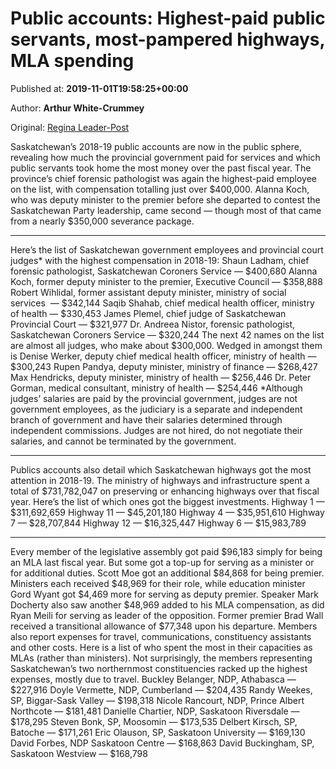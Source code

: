 
# Public accounts: Highest-paid public servants, most-pampered highways, MLA spending

Published at: **2019-11-01T19:58:25+00:00**

Author: **Arthur White-Crummey**

Original: [Regina Leader-Post](https://leaderpost.com/news/saskatchewan/public-accounts-highest-paid-public-servants-most-pampered-highways-mla-spending)

Saskatchewan’s 2018-19 public accounts are now in the public sphere, revealing how much the provincial government paid for services and which public servants took home the most money over the past fiscal year.
The province’s chief forensic pathologist was again the highest-paid employee on the list, with compensation totalling just over $400,000. Alanna Koch, who was deputy minister to the premier before she departed to contest the Saskatchewan Party leadership, came second — though most of that came from a nearly $350,000 severance package.
***
Here’s the list of Saskatchewan government employees and provincial court judges* with the highest compensation in 2018-19:
Shaun Ladham, chief forensic pathologist, Saskatchewan Coroners Service — $400,680
Alanna Koch, former deputy minister to the premier, Executive Council — $358,888
Robert Wihlidal, former assistant deputy minister, ministry of social services  — $342,144
Saqib Shahab, chief medical health officer, ministry of health — $330,453
James Plemel, chief judge of Saskatchewan Provincial Court — $321,977
Dr. Andreea Nistor, forensic pathologist, Saskatchewan Coroners Service — $320,244
The next 42 names on the list are almost all judges, who make about $300,000. Wedged in amongst them is Denise Werker, deputy chief medical health officer, ministry of health — $300,243
Rupen Pandya, deputy minister, ministry of finance — $268,427
Max Hendricks, deputy minister, ministry of health — $256,446
Dr. Peter Gorman, medical consultant, ministry of health — $254,446
*Although judges’ salaries are paid by the provincial government, judges are not government employees, as the judiciary is a separate and independent branch of government and have their salaries determined through independent commissions. Judges are not hired, do not negotiate their salaries, and cannot be terminated by the government.
***
Publics accounts also detail which Saskatchewan highways got the most attention in 2018-19. The ministry of highways and infrastructure spent a total of $731,782,047 on preserving or enhancing highways over that fiscal year. Here’s the list of which ones got the biggest investments.
Highway 1 — $311,692,659
Highway 11 — $45,201,180
Highway 4 — $35,951,610
Highway 7 — $28,707,844
Highway 12 — $16,325,447
Highway 6 — $15,983,789
***
Every member of the legislative assembly got paid $96,183 simply for being an MLA last fiscal year. But some got a top-up for serving as a minister or for additional duties.
Scott Moe got an additional $84,868 for being premier. Ministers each received $48,969 for their role, while education minister Gord Wyant got $4,469 more for serving as deputy premier.
Speaker Mark Docherty also saw another $48,969 added to his MLA compensation, as did Ryan Meili for serving as leader of the opposition.
Former premier Brad Wall received a transitional allowance of $77,348 upon his departure.
Members also report expenses for travel, communications, constituency assistants and other costs. Here is a list of who spent the most in their capacities as MLAs (rather than ministers). Not surprisingly, the members representing Saskatchewan’s two northernmost constituencies racked up the highest expenses, mostly due to travel.
Buckley Belanger, NDP, Athabasca — $227,916
Doyle Vermette, NDP, Cumberland — $204,435
Randy Weekes, SP, Biggar-Sask Valley — $198,318
Nicole Rancourt, NDP, Prince Albert Northcote — $181,481
Danielle Chartier, NDP, Saskatoon Riversdale — $178,295
Steven Bonk, SP, Moosomin — $173,535
Delbert Kirsch, SP, Batoche — $171,261
Eric Olauson, SP, Saskatoon University — $169,130
David Forbes, NDP Saskatoon Centre — $168,863
David Buckingham, SP, Saskatoon Westview — $168,798
